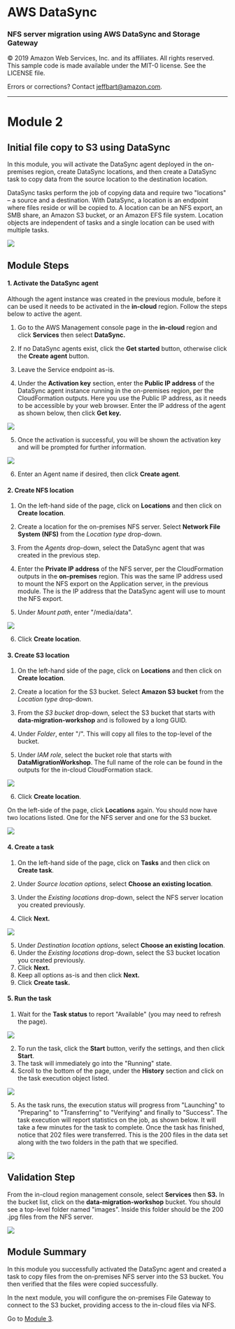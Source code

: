 # **AWS DataSync**

### NFS server migration using AWS DataSync and Storage Gateway

© 2019 Amazon Web Services, Inc. and its affiliates. All rights reserved.
This sample code is made available under the MIT-0 license. See the LICENSE file.

Errors or corrections? Contact [jeffbart@amazon.com](mailto:jeffbart@amazon.com).

---

# Module 2
## Initial file copy to S3 using DataSync

In this module, you will activate the DataSync agent deployed in the on-premises region, create DataSync locations, and then create a DataSync task to copy data from the source location to the destination location.

DataSync tasks perform the job of copying data and require two &quot;locations&quot; – a source and a destination.  With DataSync, a location is an endpoint where files reside or will be copied to.  A location can be an NFS export, an SMB share, an Amazon S3 bucket, or an Amazon EFS file system.  Location objects are independent of tasks and a single location can be used with multiple tasks.

![](../images/mod2arch.png)

## Module Steps

#### 1. Activate the DataSync agent

Although the agent instance was created in the previous module, before it can be used it needs to be activated in the **in-cloud** region.  Follow the steps below to active the agent.

1. Go to the AWS Management console page in the **in-cloud** region and click  **Services**  then select  **DataSync.**
2. If no DataSync agents exist, click the **Get started** button, otherwise click the **Create agent** button.
3. Leave the Service endpoint as-is.

4. Under the **Activation key** section, enter the **Public IP address** of the DataSync agent instance running in the on-premises region, per the CloudFormation outputs.  Here you use the Public IP address, as it needs to be accessible by your web browser.  Enter the IP address of the agent as shown below, then click **Get key.**

  ![](../images/mod2ds1.png)

5. Once the activation is successful, you will be shown the activation key and will be prompted for further information.

  ![](../images/mod2ds2.png)

6. Enter an Agent name if desired, then click **Create agent**.

#### 2. Create NFS location

1. On the left-hand side of the page, click on **Locations** and then click on **Create location**.

2. Create a location for the on-premises NFS server.  Select **Network File System (NFS)** from the _Location type_ drop-down.
3. From the _Agents_ drop-down, select the DataSync agent that was created in the previous step.
4. Enter the **Private IP address** of the NFS server, per the CloudFormation outputs in the **on-premises** region.  This was the same IP address used to mount the NFS export on the Application server, in the previous module.  The is the IP address that the DataSync agent will use to mount the NFS export.
5. Under _Mount path_, enter &quot;/media/data&quot;.

  ![](../images/mod2ds3.png)

6. Click **Create location**.

#### 3. Create S3 location

1. On the left-hand side of the page, click on **Locations** and then click on **Create location**.

2. Create a location for the S3 bucket.  Select **Amazon S3 bucket** from the _Location type_ drop-down.
3. From the _S3 bucket_ drop-down, select the S3 bucket that starts with **data-migration-workshop** and is followed by a long GUID.
4. Under _Folder_, enter &quot;/&quot;.  This will copy all files to the top-level of the bucket.
5. Under _IAM role_, select the bucket role that starts with **DataMigrationWorkshop**.  The full name of the role can be found in the outputs for the in-cloud CloudFormation stack.

  ![](../images/mod2ds4.png)

6. Click **Create location**.

On the left-side of the page, click **Locations** again.  You should now have two locations listed.  One for the NFS server and one for the S3 bucket.

![](../images/mod2ds5.png)

#### 4. Create a task

1. On the left-hand side of the page, click on **Tasks** and then click on **Create task**.

2. Under _Source location options_, select **Choose an existing location**.
3. Under the _Existing locations_ drop-down, select the NFS server location you created previously.
4. Click **Next.**

  ![](../images/mod2ds6.png)

5. Under _Destination location options_, select **Choose an existing location**.
6. Under the _Existing locations_ drop-down, select the S3 bucket location you created previously.
7. Click **Next.**
8. Keep all options as-is and then click **Next.**
9. Click **Create task.**

#### 5. Run the task

1. Wait for the **Task status** to report &quot;Available&quot; (you may need to refresh the page).

  ![](../images/mod2ds7.png)

2. To run the task, click the **Start** button, verify the settings, and then click **Start**.
3. The task will immediately go into the &quot;Running&quot; state.
4. Scroll to the bottom of the page, under the **History** section and click on the task execution object listed.

  ![](../images/mod2ds8.png)

5. As the task runs, the execution status will progress from &quot;Launching&quot; to &quot;Preparing&quot; to &quot;Transferring&quot; to &quot;Verifying&quot; and finally to &quot;Success&quot;.  The task execution will report statistics on the job, as shown below.  It will take a few minutes for the task to complete.  Once the task has finished, notice that 202 files were transferred.  This is the 200 files in the data set along with the two folders in the path that we specified.

  ![](../images/mod2ds9.png)

## Validation Step

From the in-cloud region management console, select **Services** then **S3.**  In the bucket list, click on the **data-migration-workshop** bucket.  You should see a top-level folder named &quot;images&quot;. Inside this folder should be the 200 .jpg files from the NFS server.

![](../images/mod2validate.png)

## Module Summary

In this module you successfully activated the DataSync agent and created a task to copy files from the on-premises NFS server into the S3 bucket.  You then verified that the files were copied successfully.

In the next module, you will configure the on-premises File Gateway to connect to the S3 bucket, providing access to the in-cloud files via NFS.

Go to [Module 3](/workshops/nfs-migration/module3).
